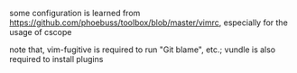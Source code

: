 some configuration is learned from https://github.com/phoebuss/toolbox/blob/master/vimrc, especially for the usage of cscope

note that, vim-fugitive is required to run "Git blame", etc.; vundle is also required to install plugins
